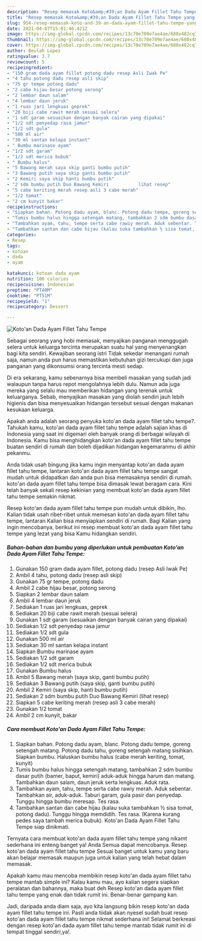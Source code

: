 ```yaml
---
description: "Resep memasak Koto&amp;#39;an Dada Ayam Fillet Tahu Tempe yang enak dan Mudah Dibuat"
title: "Resep memasak Koto&amp;#39;an Dada Ayam Fillet Tahu Tempe yang enak dan Mudah Dibuat"
slug: 954-resep-memasak-koto-and-39-an-dada-ayam-fillet-tahu-tempe-yang-enak-dan-mudah-dibuat
date: 2021-04-07T15:01:46.421Z
image: https://img-global.cpcdn.com/recipes/13c70e709e7ae4ae/680x482cq70/kotoan-dada-ayam-fillet-tahu-tempe-foto-resep-utama.jpg
thumbnail: https://img-global.cpcdn.com/recipes/13c70e709e7ae4ae/680x482cq70/kotoan-dada-ayam-fillet-tahu-tempe-foto-resep-utama.jpg
cover: https://img-global.cpcdn.com/recipes/13c70e709e7ae4ae/680x482cq70/kotoan-dada-ayam-fillet-tahu-tempe-foto-resep-utama.jpg
author: Beulah Lopez
ratingvalue: 3.7
reviewcount: 5
recipeingredient:
- "150 gram dada ayam fillet potong dadu resep Asli Iwak Pe"
- "4 tahu potong dadu resep asli skip"
- "75 gr tempe potong dadu"
- "2 cabe hijau besar potong serong"
- "2 lembar daun salam"
- "4 lembar daun jeruk"
- "1 ruas jari lengkuas geprek"
- "20 biji cabe rawit merah sesuai selera"
- "1 sdt garam sesuaikan dengan banyak cairan yang dipakai"
- "1/2 sdt penyedap rasa jamur"
- "1/2 sdt gula"
- "500 ml air"
- "30 ml santan kelapa instant"
- " Bumbu marinase ayam"
- "1/2 sdt garam"
- "1/2 sdt merica bubuk"
- " Bumbu halus"
- "5 Bawang merah saya skip ganti bumbu putih"
- "3 Bawang putih saya skip ganti bumbu putih"
- "2 Kemiri saya skip hanti bumbu putih"
- "2 sdm bumbu putih Duo Bawang Kemiri           lihat resep"
- "5 cabe keriting merah resep asli 3 cabe merah"
- "1/2 tomat"
- "2 cm kunyit bakar"
recipeinstructions:
- "Siapkan bahan. Potong dadu ayam, blanc. Potong dadu tempe, goreng setengah matang. Potong dadu tahu, goreng setengah matang sisihkan. Siapkan bumbu. Haluskan bumbu halus (cabe merah keriting, tomat, kunyit)"
- "Tumis bumbu halus hingga setengah matang, tambahkan 2 sdm bumbu dasar putih (bamer, baput, kemiri) aduk-aduk hingga harum dan matang. Tambahkan daun salam, daun jeruk serta lengkuas. Aduk rata."
- "Tambahkan ayam, tahu, tempe serta cabe rawiy merah. Aduk sebentar. Tambahkan air, aduk-aduk. Taburi garam, gula pasir dan penyedap. Tunggu hingga bumbu meresap. Tes rasa."
- "Tambahkan santan dan cabe hijau (kalau suka tambahkan ½ sisa tomat, potong dadu). Tunggu hingga memdidih. Tes rasa. (Karena kurang pedes saya tambah merica bubuk). Koto&#39;an Dada Ayam Fillet Tahu Tempe siap dinikmati."
categories:
- Resep
tags:
- kotoan
- dada
- ayam

katakunci: kotoan dada ayam 
nutrition: 106 calories
recipecuisine: Indonesian
preptime: "PT40M"
cooktime: "PT51M"
recipeyield: "1"
recipecategory: Dessert

---
```



![Koto&#39;an Dada Ayam Fillet Tahu Tempe](https://img-global.cpcdn.com/recipes/13c70e709e7ae4ae/680x482cq70/kotoan-dada-ayam-fillet-tahu-tempe-foto-resep-utama.jpg)

Sebagai seorang yang hobi memasak, menyajikan panganan menggugah selera untuk keluarga tercinta merupakan suatu hal yang menyenangkan bagi kita sendiri. Kewajiban seorang istri Tidak sekedar menangani rumah saja, namun anda pun harus memastikan kebutuhan gizi tercukupi dan juga panganan yang dikonsumsi orang tercinta mesti sedap.

Di era  sekarang, kamu sebenarnya bisa membeli masakan yang sudah jadi walaupun tanpa harus repot mengolahnya lebih dulu. Namun ada juga mereka yang selalu mau memberikan hidangan yang terenak untuk keluarganya. Sebab, menyajikan masakan yang diolah sendiri jauh lebih higienis dan bisa menyesuaikan hidangan tersebut sesuai dengan makanan kesukaan keluarga. 



Apakah anda adalah seorang penyuka koto&#39;an dada ayam fillet tahu tempe?. Tahukah kamu, koto&#39;an dada ayam fillet tahu tempe adalah sajian khas di Indonesia yang saat ini digemari oleh banyak orang di berbagai wilayah di Indonesia. Kamu bisa menghidangkan koto&#39;an dada ayam fillet tahu tempe buatan sendiri di rumah dan boleh dijadikan hidangan kegemaranmu di akhir pekanmu.

Anda tidak usah bingung jika kamu ingin menyantap koto&#39;an dada ayam fillet tahu tempe, lantaran koto&#39;an dada ayam fillet tahu tempe sangat mudah untuk didapatkan dan anda pun bisa memasaknya sendiri di rumah. koto&#39;an dada ayam fillet tahu tempe bisa dimasak lewat beragam cara. Kini telah banyak sekali resep kekinian yang membuat koto&#39;an dada ayam fillet tahu tempe semakin nikmat.

Resep koto&#39;an dada ayam fillet tahu tempe pun mudah untuk dibikin, lho. Kalian tidak usah ribet-ribet untuk memesan koto&#39;an dada ayam fillet tahu tempe, lantaran Kalian bisa menyiapkan sendiri di rumah. Bagi Kalian yang ingin mencobanya, berikut ini resep membuat koto&#39;an dada ayam fillet tahu tempe yang lezat yang bisa Kamu hidangkan sendiri.

<!--inarticleads1-->

##### Bahan-bahan dan bumbu yang diperlukan untuk pembuatan Koto&#39;an Dada Ayam Fillet Tahu Tempe:

1. Gunakan 150 gram dada ayam fillet, potong dadu (resep Asli Iwak Pe)
1. Ambil 4 tahu, potong dadu (resep asli skip)
1. Gunakan 75 gr tempe, potong dadu
1. Ambil 2 cabe hijau besar, potong serong
1. Siapkan 2 lembar daun salam
1. Ambil 4 lembar daun jeruk
1. Sediakan 1 ruas jari lengkuas, geprek
1. Sediakan 20 biji cabe rawit merah (sesuai selera)
1. Gunakan 1 sdt garam (sesuaikan dengan banyak cairan yang dipakai)
1. Sediakan 1/2 sdt penyedap rasa jamur
1. Sediakan 1/2 sdt gula
1. Gunakan 500 ml air
1. Sediakan 30 ml santan kelapa instant
1. Siapkan  Bumbu marinase ayam
1. Sediakan 1/2 sdt garam
1. Sediakan 1/2 sdt merica bubuk
1. Gunakan  Bumbu halus
1. Ambil 5 Bawang merah (saya skip, ganti bumbu putih)
1. Sediakan 3 Bawang putih (saya skip, ganti bumbu putih)
1. Ambil 2 Kemiri (saya skip, hanti bumbu putih)
1. Sediakan 2 sdm bumbu putih Duo Bawang Kemiri           (lihat resep)
1. Siapkan 5 cabe keriting merah (resep asli 3 cabe merah)
1. Gunakan 1/2 tomat
1. Ambil 2 cm kunyit, bakar




<!--inarticleads2-->

##### Cara membuat Koto&#39;an Dada Ayam Fillet Tahu Tempe:

1. Siapkan bahan. Potong dadu ayam, blanc. Potong dadu tempe, goreng setengah matang. Potong dadu tahu, goreng setengah matang sisihkan. Siapkan bumbu. Haluskan bumbu halus (cabe merah keriting, tomat, kunyit)
1. Tumis bumbu halus hingga setengah matang, tambahkan 2 sdm bumbu dasar putih (bamer, baput, kemiri) aduk-aduk hingga harum dan matang. Tambahkan daun salam, daun jeruk serta lengkuas. Aduk rata.
1. Tambahkan ayam, tahu, tempe serta cabe rawiy merah. Aduk sebentar. Tambahkan air, aduk-aduk. Taburi garam, gula pasir dan penyedap. Tunggu hingga bumbu meresap. Tes rasa.
1. Tambahkan santan dan cabe hijau (kalau suka tambahkan ½ sisa tomat, potong dadu). Tunggu hingga memdidih. Tes rasa. (Karena kurang pedes saya tambah merica bubuk). Koto&#39;an Dada Ayam Fillet Tahu Tempe siap dinikmati.




Ternyata cara membuat koto&#39;an dada ayam fillet tahu tempe yang nikamt sederhana ini enteng banget ya! Anda Semua dapat mencobanya. Resep koto&#39;an dada ayam fillet tahu tempe Sesuai banget untuk kamu yang baru akan belajar memasak maupun juga untuk kalian yang telah hebat dalam memasak.

Apakah kamu mau mencoba membikin resep koto&#39;an dada ayam fillet tahu tempe mantab simple ini? Kalau kamu mau, ayo kalian segera siapkan peralatan dan bahannya, maka buat deh Resep koto&#39;an dada ayam fillet tahu tempe yang enak dan tidak rumit ini. Benar-benar gampang kan. 

Jadi, daripada anda diam saja, ayo kita langsung bikin resep koto&#39;an dada ayam fillet tahu tempe ini. Pasti anda tiidak akan nyesel sudah buat resep koto&#39;an dada ayam fillet tahu tempe nikmat sederhana ini! Selamat berkreasi dengan resep koto&#39;an dada ayam fillet tahu tempe mantab tidak rumit ini di tempat tinggal sendiri,ya!.

